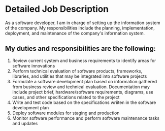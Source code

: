 # Detailed Job Description

As a software developer, I am in charge of setting up the information system of the company. My responsibilities include the planning, implementation, deployment, and maintenance of the company's information system.

## My duties and responsibilities are the following:

1. Review current system and business requirements to identify areas for software innovations
2. Perform technical evaluation of software products, frameworks, libraries, and utilities that may be integrated into software projects
3. Formulate a software development plan based on information gathered from business review and technical evaluation. Documentation may include project brief, hardware/software requirements, diagrams, use cases, and other specifications related to the project
4. Write and test code based on the specifications wriiten in the software development plan
5. Deploy software modules for staging and production
6. Monitor software performance and perform software maintenance tasks and updates

